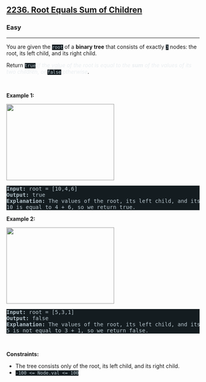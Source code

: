 <h2><a href="https://leetcode.com/problems/root-equals-sum-of-children/">2236. Root Equals Sum of Children</a></h2><h3>Easy</h3><hr><div><p>You are given the <code style="background-color: rgb(20, 28, 32) !important; color: rgb(183, 198, 206) !important;">root</code> of a <strong>binary tree</strong> that consists of exactly <code style="background-color: rgb(20, 28, 32) !important; color: rgb(183, 198, 206) !important;">3</code> nodes: the root, its left child, and its right child.</p>

<p>Return <code style="background-color: rgb(20, 28, 32) !important; color: rgb(183, 198, 206) !important;">true</code> <em style="color: rgb(234, 238, 241) !important;">if the value of the root is equal to the <strong>sum</strong> of the values of its two children, or </em><code style="background-color: rgb(20, 28, 32) !important; color: rgb(183, 198, 206) !important;">false</code><em style="color: rgb(234, 238, 241) !important;"> otherwise</em>.</p>

<p>&nbsp;</p>
<p><strong>Example 1:</strong></p>
<img alt="" src="https://assets.leetcode.com/uploads/2022/04/08/graph3drawio.png" style="width: 281px; height: 199px; filter: saturate(0.9) brightness(0.8);">
<pre style="background-color: rgb(20, 28, 32) !important; color: rgb(183, 198, 206) !important;"><strong>Input:</strong> root = [10,4,6]
<strong>Output:</strong> true
<strong>Explanation:</strong> The values of the root, its left child, and its right child are 10, 4, and 6, respectively.
10 is equal to 4 + 6, so we return true.
</pre>

<p><strong>Example 2:</strong></p>
<img alt="" src="https://assets.leetcode.com/uploads/2022/04/08/graph3drawio-1.png" style="width: 281px; height: 199px; filter: saturate(0.9) brightness(0.8);">
<pre style="background-color: rgb(20, 28, 32) !important; color: rgb(183, 198, 206) !important;"><strong>Input:</strong> root = [5,3,1]
<strong>Output:</strong> false
<strong>Explanation:</strong> The values of the root, its left child, and its right child are 5, 3, and 1, respectively.
5 is not equal to 3 + 1, so we return false.
</pre>

<p>&nbsp;</p>
<p><strong>Constraints:</strong></p>

<ul>
	<li>The tree consists only of the root, its left child, and its right child.</li>
	<li><code style="background-color: rgb(20, 28, 32) !important; color: rgb(183, 198, 206) !important;">-100 &lt;= Node.val &lt;= 100</code></li>
</ul>
</div>